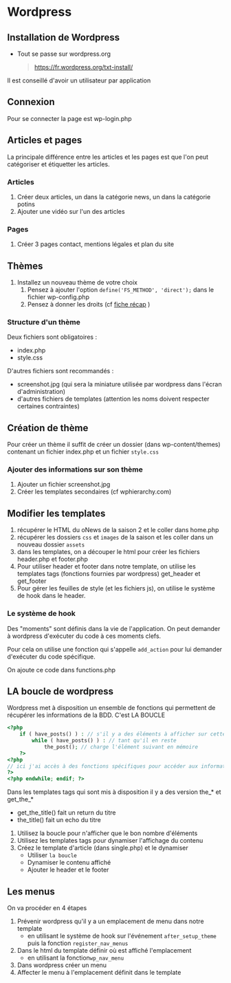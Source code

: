 # Wordpress

## Installation de Wordpress

- Tout se passe sur wordpress.org
    > https://fr.wordpress.org/txt-install/

Il est conseillé d'avoir un utilisateur par application

## Connexion

Pour se connecter la page est wp-login.php

## Articles et pages

La principale différence entre les articles et les pages est que l'on peut catégoriser et étiquetter les articles.

### Articles

1. Créer deux articles, un dans la catégorie news, un dans la catégorie potins
2. Ajouter une vidéo sur l'un des articles

### Pages

1. Créer 3 pages contact, mentions légales et plan du site

## Thèmes

1. Installez un nouveau thème de votre choix
   1. Pensez à ajouter l'option `define('FS_METHOD', 'direct');` dans le fichier wp-config.php
   2. Pensez à donner les droits (cf [fiche récap](https://kourou.oclock.io/ressources/fiche-recap/wordpress-installation-classique/) )

### Structure d'un thème

Deux fichiers sont obligatoires :

- index.php
- style.css

D'autres fichiers sont recommandés :

- screenshot.jpg (qui sera la miniature utilisée par wordpress dans l'écran d'administration)
- d'autres fichiers de templates (attention les noms doivent  respecter certaines contraintes)

## Création de thème

Pour créer un thème il suffit de créer un dossier (dans wp-content/themes) contenant un fichier index.php et un fichier `style.css`

### Ajouter des informations sur son thème

1. Ajouter un fichier screenshot.jpg
2. Créer les templates secondaires (cf wphierarchy.com)

## Modifier les templates

1. récupérer le HTML du oNews de la saison 2 et le coller dans home.php
2. récupérer les dossiers `css` et `images` de la saison et les coller dans un nouveau dossier `assets`
3. dans les templates, on a découper le html pour créer les fichiers header.php et footer.php
4. Pour utiliser header et footer dans notre template, on utilise les templates tags (fonctions fournies par wordpress) get_header et get_footer
5. Pour gérer les feuilles de style (et les fichiers js), on utilise le système de hook dans le header.

### Le système de hook

Des "moments" sont définis dans la vie de l'application.
On peut demander à wordpress d'exécuter du code à ces moments clefs.

Pour cela on utilise une fonction qui s'appelle `add_action` pour lui demander d'exécuter du code spécifique.

On ajoute ce code dans functions.php

## LA boucle de wordpress

Wordpress met à disposition un ensemble de fonctions qui permettent de récupérer les informations de la BDD.
C'est LA BOUCLE

```php
<?php 
    if ( have_posts() ) : // s'il y a des éléments à afficher sur cette page
        while ( have_posts() ) : // tant qu'il en reste
            the_post(); // charge l'élément suivant en mémoire
    ?>
<?php 
// ici j'ai accès à des fonctions spécifiques pour accéder aux informations de l'élément en cours 
?>
<?php endwhile; endif; ?>
```

Dans les templates tags qui sont mis à disposition il y a des version the_* et get_the_*

- get_the_title() fait un return du titre
- the_title() fait un echo du titre

1. Utilisez la boucle pour n'afficher que le bon nombre d'éléments
2. Utilisez les templates tags pour dynamiser l'affichage du contenu
3. Créez le template d'article (dans single.php) et le dynamiser
    - Utiliser `la boucle`
    - Dynamiser le contenu affiché
    - Ajouter le header et le footer

## Les menus

On va procéder en 4 étapes

1. Prévenir wordpress qu'il y a un emplacement de menu dans notre template
    - en utilisant le système de hook sur l'événement `after_setup_theme` puis la fonction `register_nav_menus`
2. Dans le html du template définir où est affiché l'emplacement
    - en utilisant la fonction`wp_nav_menu`
3. Dans wordpress créer un menu
4. Affecter le menu à l'emplacement définit dans le template

